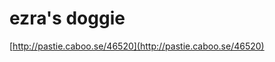 <!--
id: 138649
link: http://tumblr.atmos.org/post/138649/ezras-doggie
slug: ezras-doggie
date: Mon Mar 12 2007 20:17:59 GMT-0700 (PDT)
publish: 2007-03-012
tags: 
title: ezra's doggie
-->


ezra's doggie
=============

[http://pastie.caboo.se/46520](http://pastie.caboo.se/46520)

